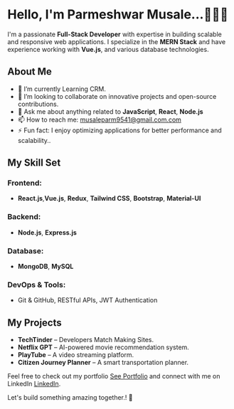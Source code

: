 # Hello, I'm Parmeshwar Musale...🧑🏼‍💻

I'm a passionate **Full-Stack Developer** with expertise in building scalable and responsive web applications. I specialize in the **MERN Stack** and have experience working with  **Vue.js**, and various database technologies.

## About Me  
- 🌱 I’m currently Learning CRM.  
- 👯 I’m looking to collaborate on innovative projects and open-source contributions.  
- 💬 Ask me about anything related to **JavaScript**, **React**, **Node.js**
- 📫 How to reach me: [musaleparm9541@gmail.com.com](mailto:musaleparm9541@gmail.com)  
- ⚡ Fun fact: I enjoy optimizing applications for better performance and scalability..  

## My Skill Set  

### Frontend:  
- **React.js**,**Vue.js**, **Redux**, **Tailwind CSS**, **Bootstrap**, **Material-UI**  

### Backend:  
- **Node.js**, **Express.js**

### Database:  
- **MongoDB**, **MySQL**  

### DevOps & Tools:  
- Git & GitHub, RESTful APIs, JWT Authentication

## My Projects  
- **TechTinder** – Developers Match Making Sites.  
- **Netflix GPT** – AI-powered movie recommendation system.  
- **PlayTube** – A video streaming platform.  
- **Citizen Journey Planner** – A smart transportation planner.  

Feel free to check out my portfolio <a href="https://parmsdev.site" target="_blank">See Portfolio</a> and connect with me on LinkedIn <a href="https://www.linkedin.com/in/parmeshwar-musale" target="_blank">LinkedIn</a>.  

Let's build something amazing together.! 🚀  
